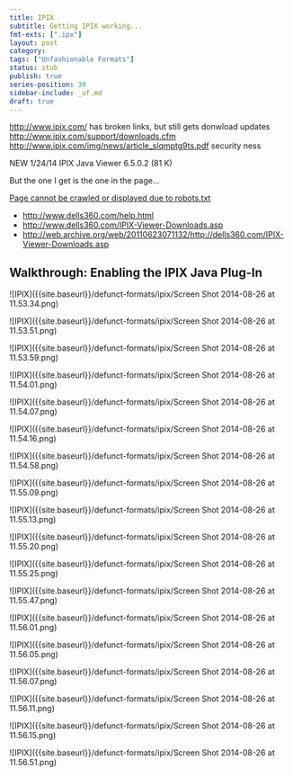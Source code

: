 ```yaml
---
title: IPIX
subtitle: Getting IPIX working...
fmt-exts: [".ipx"]
layout: post
category:
tags: ["Unfashionable Formats"]
status: stub
publish: true
series-position: 30
sidebar-include: _uf.md
draft: true
---
```



http://www.ipix.com/ has broken links, but still gets donwload updates http://www.ipix.com/support/downloads.cfm http://www.ipix.com/img/news/article_slqmptg9ts.pdf security ness

NEW 1/24/14 IPIX Java Viewer 6.5.0.2 (81 K)

But the one I get is the one in the page...

[Page cannot be crawled or displayed due to robots.txt](http://web.archive.org/web/20020811010518/http://www.ipix.com/download.shtml)

* http://www.dells360.com/help.html
* http://www.dells360.com/IPIX-Viewer-Downloads.asp
* http://web.archive.org/web/20110623071132/http://dells360.com/IPIX-Viewer-Downloads.asp

## Walkthrough: Enabling the IPIX Java Plug-In ###

![IPIX]({{site.baseurl}}/defunct-formats/ipix/Screen Shot 2014-08-26 at 11.53.34.png)

![IPIX]({{site.baseurl}}/defunct-formats/ipix/Screen Shot 2014-08-26 at 11.53.51.png)

![IPIX]({{site.baseurl}}/defunct-formats/ipix/Screen Shot 2014-08-26 at 11.53.59.png)

![IPIX]({{site.baseurl}}/defunct-formats/ipix/Screen Shot 2014-08-26 at 11.54.01.png)

![IPIX]({{site.baseurl}}/defunct-formats/ipix/Screen Shot 2014-08-26 at 11.54.07.png)

![IPIX]({{site.baseurl}}/defunct-formats/ipix/Screen Shot 2014-08-26 at 11.54.16.png)

![IPIX]({{site.baseurl}}/defunct-formats/ipix/Screen Shot 2014-08-26 at 11.54.58.png)

![IPIX]({{site.baseurl}}/defunct-formats/ipix/Screen Shot 2014-08-26 at 11.55.09.png)

![IPIX]({{site.baseurl}}/defunct-formats/ipix/Screen Shot 2014-08-26 at 11.55.13.png)

![IPIX]({{site.baseurl}}/defunct-formats/ipix/Screen Shot 2014-08-26 at 11.55.20.png)

![IPIX]({{site.baseurl}}/defunct-formats/ipix/Screen Shot 2014-08-26 at 11.55.25.png)

![IPIX]({{site.baseurl}}/defunct-formats/ipix/Screen Shot 2014-08-26 at 11.55.47.png)

![IPIX]({{site.baseurl}}/defunct-formats/ipix/Screen Shot 2014-08-26 at 11.56.01.png)

![IPIX]({{site.baseurl}}/defunct-formats/ipix/Screen Shot 2014-08-26 at 11.56.05.png)

![IPIX]({{site.baseurl}}/defunct-formats/ipix/Screen Shot 2014-08-26 at 11.56.07.png)

![IPIX]({{site.baseurl}}/defunct-formats/ipix/Screen Shot 2014-08-26 at 11.56.11.png)

![IPIX]({{site.baseurl}}/defunct-formats/ipix/Screen Shot 2014-08-26 at 11.56.15.png)

![IPIX]({{site.baseurl}}/defunct-formats/ipix/Screen Shot 2014-08-26 at 11.56.51.png)

